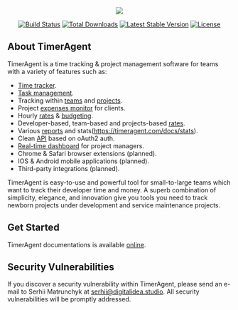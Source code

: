 <p align="center"><img src="https://timeragent.com/wp-content/uploads/2017/10/Asset-1@2x-300x45.png"></p>

<p align="center">
<a href="https://travis-ci.org/digitalideastudio/timeragent"><img src="https://travis-ci.org/digitalideastudio/timeragent.svg" alt="Build Status"></a>
<a href="https://packagist.org/packages/digitalideastudio/timeragent"><img src="https://poser.pugx.org/digitalideastudio/timeragent/d/total.svg" alt="Total Downloads"></a>
<a href="https://packagist.org/packages/digitalideastudio/timeragent"><img src="https://poser.pugx.org/digitalideastudio/timeragent/v/stable.svg" alt="Latest Stable Version"></a>
<a href="https://packagist.org/packages/digitalideastudio/timeragent"><img src="https://poser.pugx.org/digitalideastudio/timeragent/license.svg" alt="License"></a>
</p>

## About TimerAgent

TimerAgent is a time tracking & project management software for teams with a variety of features such as:

- [Time tracker](https://timeragent.com/docs/tracking).
- [Task management](https://timeragent.com/docs/tasks).
- Tracking within [teams](https://timeragent.com/docs/teams) and [projects](https://timeragent.com/docs/projects).
- Project [expenses monitor](https://timeragent.com/docs/expenses-monitor) for clients.
- Hourly [rates](https://timeragent.com/docs/rates) & [budgeting](https://timeragent.com/docs/budgeting).
- Developer-based, team-based and projects-based [rates](https://timeragent.com/docs/rates).
- Various [reports](https://timeragent.com/docs/reporting) and stats(https://timeragent.com/docs/stats).
- Clean [API](https://api.timeragent.com) based on oAuth2 auth.
- [Real-time dashboard](https://timeragent.com/docs/dashboard) for project managers.
- Chrome & Safari browser extensions (planned).
- IOS & Android mobile applications (planned).
- Third-party integrations (planned).

TimerAgent is easy-to-use and powerful tool for small-to-large teams which want to track their developer time and money. A superb combination of simplicity, elegance, and innovation give you tools you need to track newborn projects under development and service maintenance projects.

## Get Started

TimerAgent documentations is available [online](https://timeragent.com/docs).

## Security Vulnerabilities

If you discover a security vulnerability within TimerAgent, please send an e-mail to Serhii Matrunchyk at serhii@digitalidea.studio. All security vulnerabilities will be promptly addressed.


